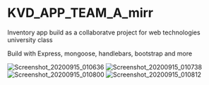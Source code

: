 # KVD_APP_TEAM_A_mirr
Inventory app build as a collaboratve project for web technologies university class

Build with Express, mongoose, handlebars, bootstrap and more 

![Screenshot_20200915_010636](https://user-images.githubusercontent.com/56234798/93146763-fb2f0200-f6ef-11ea-9053-d8591932b7a6.png)
![Screenshot_20200915_010738](https://user-images.githubusercontent.com/56234798/93146765-fbc79880-f6ef-11ea-99b1-a1bd2b325dab.png)
![Screenshot_20200915_010800](https://user-images.githubusercontent.com/56234798/93146766-fc602f00-f6ef-11ea-8c88-43e21b43fe5f.png)
![Screenshot_20200915_010812](https://user-images.githubusercontent.com/56234798/93146767-fc602f00-f6ef-11ea-8a68-e98280e3abf4.png)
